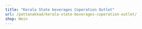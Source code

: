 ```yaml
---
title: "Kerala State beverages Coperation Outlet"
url: /pattanakkad/kerala-state-beverages-coperation-outlet/
shop: Wein
---
```

